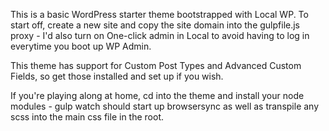 This is a basic WordPress starter theme bootstrapped with Local WP. To start off, create a new site and copy the site domain into the gulpfile.js proxy - I'd also turn on One-click admin in Local to avoid having to log in everytime you boot up WP Admin.

This theme has support for Custom Post Types and Advanced Custom Fields, so get those installed and set up if you wish.

If you're playing along at home, cd into the theme and install your node modules - gulp watch should start up browsersync as well as transpile any scss into the main css file in the root.
